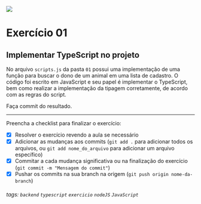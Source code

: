 ![](https://i.imgur.com/xG74tOh.png)

# Exercício 01

## Implementar TypeScript no projeto

No arquivo `scripts.js` da pasta `01` possui uma implementação de uma função para buscar o dono de um animal em uma lista de cadastro. O código foi escrito em JavaScript e seu papel é implementar o TypeScript, bem como realizar a implementação da tipagem corretamente, de acordo com as regras do script.

Faça commit do resultado.

---

Preencha a checklist para finalizar o exercício:

-   [X] Resolver o exercício revendo a aula se necessário
-   [X] Adicionar as mudanças aos commits (`git add .` para adicionar todos os arquivos, ou `git add nome_do_arquivo` para adicionar um arquivo específico)
-   [X] Commitar a cada mudança significativa ou na finalização do exercício (`git commit -m "Mensagem do commit"`)
-   [X] Pushar os commits na sua branch na origem (`git push origin nome-da-branch`)

###### tags: `backend` `typescript` `exercicio` `nodeJS` `JavaScript`
